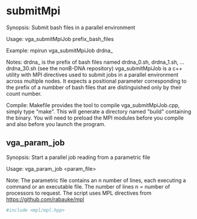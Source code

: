 # submitMpi
Synopsis: Submit bash files in a parallel environment

Usage: vga_submitMpiJob prefix_bash_files

Example: mpirun vga_submitMpiJob drdna_

Notes: drdna_ is the prefix of bash files named drdna_0.sh, drdna_1.sh, ... drdna_30.sh (see the nonB-DNA repository)
vga_submitMpiJob is a c++ utility with MPI directives used to submit jobs in a parallel environment across multiple nodes. It expects a positional parameter corresponding to the prefix of a numbber of bash files that are distinguished only by their count number.

Compile: Makefile provides the tool to compile vga_submitMpiJob.cpp, simply type "make". This will generate a directory named "build" containing the binary. You will need to preload the MPI modules before you compile and also before you launch the program. 

## vga_param_job

Synopsis: Start a parallel job reading from a parametric file

Usage: vga_param_job <param_file>

Note: The parametric file contains an n number of lines, each executing a command or an executable file. The number of lines n = number of processors to request. The script uses MPL directives from https://github.com/rabauke/mpl

``` r
#include <mpl/mpl.hpp>
```
